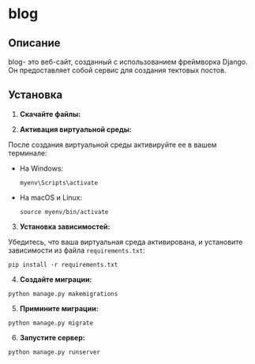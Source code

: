 # blog

## Описание

blog- это веб-сайт, созданный с использованием фреймворка Django. Он предоставляет собой сервис для создания тектовых постов.

## Установка

1. **Скачайте файлы:**

2. **Активация виртуальной среды:**

После создания виртуальной среды активируйте ее в вашем терминале:

- На Windows:

  ```
  myenv\Scripts\activate
  ```

- На macOS и Linux:

  ```
  source myenv/bin/activate
  ```

3. **Установка зависимостей:**

  Убедитесь, что ваша виртуальная среда активирована, и установите зависимости из файла `requirements.txt`:

  
  ```
  pip install -r requirements.txt
  ```

4. **Создайте миграции:**

  
  ```
  python manage.py makemigrations
  ```

5. **Примините миграции:**

   
  ```
  python manage.py migrate
  ```
   
6. **Запустите сервер:**
   
   
  ```
  python manage.py runserver
  ```
